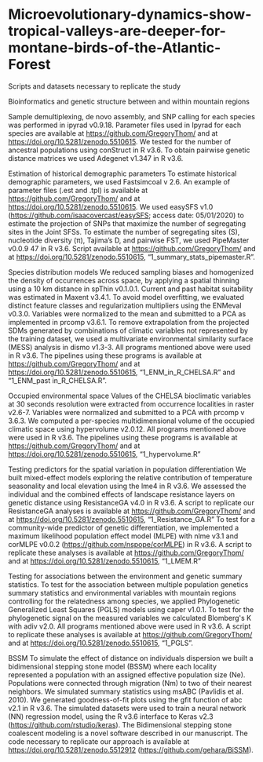 # Microevolutionary-dynamics-show-tropical-valleys-are-deeper-for-montane-birds-of-the-Atlantic-Forest
Scripts and datasets necessary to replicate the study

Bioinformatics and genetic structure between and within mountain regions 

Sample demultiplexing, de novo assembly, and SNP calling for each species was performed in ipyrad v0.9.18. Parameter files used in Ipyrad for each species are available at https://github.com/GregoryThom/ and at https://doi.org/10.5281/zenodo.5510615. 
We tested for the number of ancestral populations using conStruct in R v3.6. To obtain pairwise genetic distance matrices we used Adegenet v1.347 in R v3.6.

Estimation of historical demographic parameters
To estimate historical demographic parameters, we used Fastsimcoal v 2.6. An example of parameter files (.est and .tpl) is available at https://github.com/GregoryThom/ and at https://doi.org/10.5281/zenodo.5510615. We used easySFS v1.0 (https://github.com/isaacovercast/easySFS; access date: 05/01/2020) to estimate the projection of SNPs that maximize the number of segregating sites in the Joint SFSs. To estimate the number of segregating sites (S), nucleotide diversity (π), Tajima’s D, and pairwise FST, we used PipeMaster v0.0.9 47 in R v3.6. Script available at https://github.com/GregoryThom/ and at https://doi.org/10.5281/zenodo.5510615, “1_summary_stats_pipemaster.R”.

Species distribution models 
We reduced sampling biases and homogenized the density of occurrences across space, by applying a spatial thinning using a 10 km distance in spThin v0.1.0.1. Current and past habitat suitability was estimated in Maxent v3.4.1. To avoid model overfitting, we evaluated distinct feature classes and regularization multipliers using the ENMeval v0.3.0. Variables were normalized to the mean and submitted to a PCA as implemented in prcomp v3.6.1. To remove extrapolation from the projected SDMs generated by combinations of climatic variables not represented by the training dataset, we used a multivariate environmental similarity surface (MESS) analysis in dismo v1.3-3. All programs mentioned above were used in R v3.6. The pipelines using these programs is available at https://github.com/GregoryThom/ and at https://doi.org/10.5281/zenodo.5510615, “1_ENM_in_R_CHELSA.R” and “1_ENM_past in_R_CHELSA.R”. 

Occupied environmental space
Values of the CHELSA bioclimatic variables at 30 seconds resolution were extracted from occurrence localities in raster v2.6-7. Variables were normalized and submitted to a PCA with prcomp v 3.6.3. We computed a per-species multidimensional volume of the occupied climatic space using hypervolume v2.0.12. All programs mentioned above were used in R v3.6. The pipelines using these programs is available at https://github.com/GregoryThom/ and at https://doi.org/10.5281/zenodo.5510615, “1_hypervolume.R”

Testing predictors for the spatial variation in population differentiation 
We built mixed-effect models exploring the relative contribution of temperature seasonality and local elevation using the lme4 in R v3.6.
We assessed the individual and the combined effects of landscape resistance layers on genetic distance using ResistanceGA v4.0 in R v3.6. A script to replicate our ResistanceGA analyses is available at https://github.com/GregoryThom/ and at https://doi.org/10.5281/zenodo.5510615, “1_Resistance_GA.R”
To test for a community-wide predictor of genetic differentiation, we implemented a maximum likelihood population effect model (MLPE) with nlme v3.1 and corMLPE v0.0.2 (https://github.com/nspope/corMLPE) in R v3.6.  A script to replicate these analyses is available at  https://github.com/GregoryThom/ and at https://doi.org/10.5281/zenodo.5510615, “1_LMEM.R”

Testing for associations between the environment and genetic summary statistics.
To test for the association between multiple population genetics summary statistics and environmental variables with mountain regions controlling for the relatedness among species, we applied Phylogenetic Generalized Least Squares (PGLS) models using caper v1.0.1. To test for the phylogenetic signal on the measured variables we calculated Blomberg's K with adiv v2.0. All programs mentioned above were used in R v3.6. A script to replicate these analyses is available at  https://github.com/GregoryThom/ and at https://doi.org/10.5281/zenodo.5510615, “1_PGLS”.

BSSM
To simulate the effect of distance on individuals dispersion we built a bidimensional stepping stone model (BSSM) where each locality represented a population with an assigned effective population size (Ne). Populations were connected through migration (Nm) to two of their nearest neighbors. We simulated summary statistics using msABC  (Pavlidis et al. 2010). We generated goodness-of-fit plots using the gfit function of abc v2.1 in R v3.6. The simulated datasets were used to train a neural network (NN) regression model, using the R v3.6 interface to Keras v2.3 (https://github.com/rstudio/keras). The Bidimensional stepping stone coalescent modeling is a novel software described in our manuscript. The code necessary to replicate our approach is available at https://doi.org/10.5281/zenodo.5512912 (https://github.com/gehara/BiSSM).
